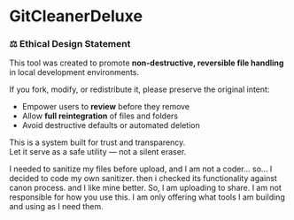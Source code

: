 # GitCleanerDeluxe
### ⚖️ Ethical Design Statement

This tool was created to promote **non-destructive, reversible file handling** in local development environments.

If you fork, modify, or redistribute it, please preserve the original intent:

- Empower users to **review** before they remove
- Allow **full reintegration** of files and folders
- Avoid destructive defaults or automated deletion

This is a system built for trust and transparency.  
Let it serve as a safe utility — not a silent eraser.

I needed to sanitize my files before upload, and I am not a coder... so... I decided to code my own sanitizer. then i checked its functionality against canon process. and I like mine better. So, I am uploading to share. I am not responsible for how you use this. I am only offering what tools I am building and using as I need them. 
